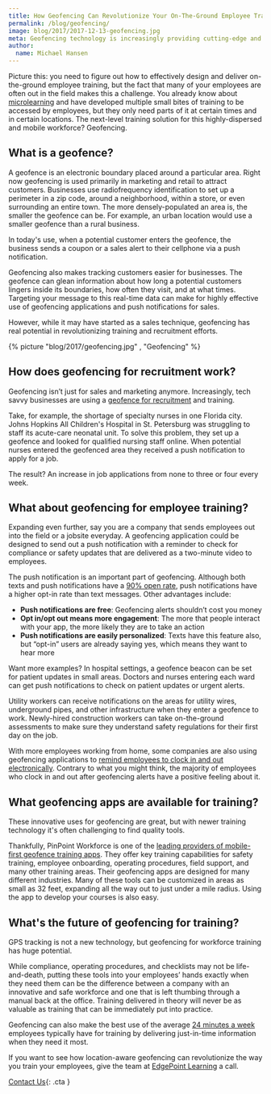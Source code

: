 ```yaml
---
title: How Geofencing Can Revolutionize Your On-The-Ground Employee Training
permalink: /blog/geofencing/
image: blog/2017/2017-12-13-geofencing.jpg
meta: Geofencing technology is increasingly providing cutting-edge and immediate access to on-the-ground and mobile employee training. This is how it works.
author:
  name: Michael Hansen 
---
```


Picture this: you need to figure out how to effectively design and deliver on-the-ground employee training, but the fact that many of your employees are often out in the field makes this a challenge. You already know about [microlearning](/blog/microlearning) and have developed multiple small bites of training to be accessed by employees, but they only need parts of it at certain times and in certain locations. The next-level training solution for this highly-dispersed and mobile workforce? Geofencing.

## What is a geofence?

A geofence is an electronic boundary placed around a particular area. Right now geofencing is used primarily in marketing and retail to attract customers. Businesses use radiofrequency identification to set up a perimeter in a zip code, around a neighborhood, within a store, or even surrounding an entire town. The more densely-populated an area is, the smaller the geofence can be. For example, an urban location would use a smaller geofence than a rural business.

In today's use, when a potential customer enters the geofence, the business sends a coupon or a sales alert to their cellphone via a push notification.

Geofencing also makes tracking customers easier for businesses. The geofence can glean information about how long a potential customers lingers inside its boundaries, how often they visit, and at what times. Targeting your message to this real-time data can make for highly effective use of geofencing applications and push notifications for sales.

However, while it may have started as a sales technique, geofencing has real potential in revolutionizing training and recruitment efforts.

{% picture "blog/2017/geofencing.jpg" , "Geofencing" %}

## How does geofencing for recruitment work?

Geofencing isn’t just for sales and marketing anymore. Increasingly, tech savvy businesses are using a [geofence for recruitment](https://www.npr.org/sections/alltechconsidered/2017/07/07/535981386/recruiters-use-geofencing-to-target-potential-hires-where-they-live-and-work) and training.

Take, for example, the shortage of specialty nurses in one Florida city. Johns Hopkins All Children's Hospital in St. Petersburg was struggling to staff its acute-care neonatal unit. To solve this problem, they set up a geofence and looked for qualified nursing staff online. When potential nurses entered the geofenced area they received a push notification to apply for a job.

The result? An increase in job applications from none to three or four every week.

## What about geofencing for employee training?

Expanding even further, say you are a company that sends employees out into the field or a jobsite everyday. A geofencing application could be designed to send out a push notification with a reminder to check for compliance or safety updates that are delivered as a two-minute video to employees.

The push notification is an important part of geofencing. Although both texts and push notifications have a [90% open rate](http://publ.com/blog/2014/09/29/e-mail-vs-sms-vs-push-notifications-which-is-more-effective/), push notifications have a higher opt-in rate than text messages. Other advantages include:

*  <strong>Push notifications are free</strong>: Geofencing alerts shouldn’t cost you money
*  <strong>Opt in/opt out means more engagement</strong>: The more that people interact with your app, the more likely they are to take an action
*  <strong>Push notifications are easily personalized</strong>: Texts have this feature also, but “opt-in” users are already saying yes, which means they want to hear more

Want more examples? In hospital settings, a geofence beacon can be set for patient updates in small areas. Doctors and nurses entering each ward can get push notifications to check on patient updates or urgent alerts.

Utility workers can receive notifications on the areas for utility wires, underground pipes, and other infrastructure when they enter a geofence to work. Newly-hired construction workers can take on-the-ground assessments to make sure they understand safety regulations for their first day on the job.

With more employees working from home, some companies are also using geofencing applications to [remind employees to clock in and out electronically](https://www.tsheets.com/resources/geofencing-apps-survey). Contrary to what you might think, the majority of employees who clock in and out after geofencing alerts have a positive feeling about it.

## What geofencing apps are available for training?

These innovative uses for geofencing are great, but with newer training technology it's often challenging to find quality tools.

Thankfully, PinPoint Workforce is one of the [leading providers of mobile-first geofence training apps](https://www.pinpointworkforce.com/). They offer key training capabilities for safety training, employee onboarding, operating procedures, field support, and many other training areas. Their geofencing apps are designed for many different industries. Many of these tools can be customized in areas as small as 32 feet, expanding all the way out to just under a mile radius. Using the app to develop your courses is also easy. 

## What's the future of geofencing for training?

GPS tracking is not a new technology, but geofencing for workforce training has huge potential. 

While compliance, operating procedures, and checklists may not be life-and-death, putting these tools into your employees’ hands exactly when they need them can be the difference between a company with an innovative and safe workforce and one that is left thumbing through a manual back at the office. Training delivered in theory will never be as valuable as training that can be immediately put into practice.

Geofencing can also make the best use of the average [24 minutes a week](https://www.evernote.com/shard/s173/sh/ae2588e8-cd17-449e-b2fc-0b5293498a7a/7d40d8aafddc3662) employees typically have for training by delivering just-in-time information when they need it most.

If you want to see how location-aware geofencing can revolutionize the way you train your employees, give the team at [EdgePoint Learning](/contact/) a call. 

[Contact Us](/contact/ ){: .cta }
